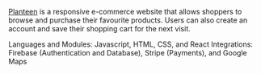 [Planteen](https://planteen.herokuapp.com/) is a responsive e-commerce website that allows shoppers to browse and purchase their favourite products. Users can also create an account and save their shopping cart for the next visit.

Languages and Modules: Javascript, HTML, CSS, and React
Integrations: Firebase (Authentication and Database), Stripe (Payments), and Google Maps 
